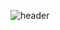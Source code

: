![header](https://capsule-render.vercel.app/api?type=wave&color=auto&height=300&section=header&text=Kim%20JinSeongr&fontSize=90)
<!--
**KimJinSe0ng/KimJinSe0ng** is a ✨ _special_ ✨ repository because its `README.md` (this file) appears on your GitHub profile.

Here are some ideas to get you started:

- 🔭 I’m currently working on ...
- 🌱 I’m currently learning ...
- 👯 I’m looking to collaborate on ...
- 🤔 I’m looking for help with ...
- 💬 Ask me about ...
- 📫 How to reach me: ...
- 😄 Pronouns: ...
- ⚡ Fun fact: ...
-->
